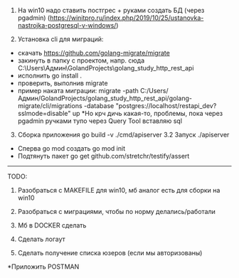 1. На win10 надо ставить постгрес + руками создать БД (через pgadmin)
(https://winitpro.ru/index.php/2019/10/25/ustanovka-nastrojka-postgresql-v-windows/)


2. Установка cli для миграций:
- скачать https://github.com/golang-migrate/migrate
- закинуть в папку с проектом, напр. сюда C:\Users\Админ\GolandProjects\golang_study_http_rest_api
- исполнить go install .
- проверить, выполнив migrate
- пример наката миграции: migrate -path C:/Users/Админ/GolandProjects/golang_study_http_rest_api/golang-migrate/cli/migrations -database "postgres://localhost/restapi_dev?sslmode=disable" up
*Но крч дичь какая-то, проблемы, пока через pgadmin ручками тупо через Query Tool вставляю sql


3. Сборка приложения go build -v ./cmd/apiserver
3.2 Запуск  ./apiserver


- Сперва go mod создать go mod init
- Подтянуть пакет go get github.com/stretchr/testify/assert
--------------
TODO:
1. Разобраться с MAKEFILE для win10, мб аналог есть для сборки на win10
2. Разобраться с миграциями, чтобы по норму делались/работали
3. Мб в DOCKER сделать 

4. Сделать логаут
5. Сделать получение списка юзеров (если мы авторизованы)

*Приложить POSTMAN